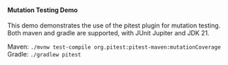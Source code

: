 #### Mutation Testing Demo

This demo demonstrates the use of the pitest plugin for mutation testing.
Both maven and gradle are supported, with JUnit Jupiter and JDK 21.

Maven: `./mvnw test-compile org.pitest:pitest-maven:mutationCoverage`
<br>
Gradle: `./gradlew pitest`
